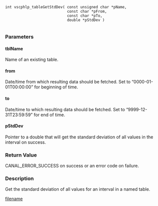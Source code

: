 

```clike
int vscphlp_tableGetStdDev( const unsigned char *pName, 
                            const char *pFrom, 
                            const char *pTo,
                            double *pStdDev )
                            
```

### Parameters

#### tblName
Name of an existing table.

#### from
Date/time from which resulting data should be fetched. Set to “0000-01-01T00:00:00” for beginning of time.

#### to
Date/time to which resulting data should be fetched. Set to “9999-12-31T23:59:59” for end of time.

#### pStdDev
Pointer to a double that will get the standard deviation of all values in the interval on success.

### Return Value
CANAL_ERROR_SUCCESS on success or an error code on failure.

### Description
Get the standard deviation of all values for an interval in a named table. 



[filename](./bottom_copyright.md ':include')